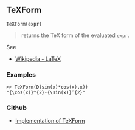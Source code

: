 ## TeXForm

```
TeXForm(expr)
```

> returns the TeX form of the evaluated `expr`. 
 
See
* [Wikipedia - LaTeX](https://en.wikipedia.org/wiki/LaTeX)

### Examples

```
>> TeXForm(D(sin(x)*cos(x),x))
"{\cos(x)}^{2}-{\sin(x)}^{2}"
```

### Github

* [Implementation of TeXForm](https://github.com/axkr/symja_android_library/blob/master/symja_android_library/matheclipse-core/src/main/java/org/matheclipse/core/builtin/OutputFunctions.java#L751) 
